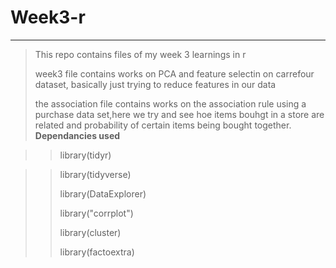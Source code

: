 # Week3-r
----
>This repo contains files of my week 3 learnings in r
>
>week3 file contains works on PCA and feature selectin on carrefour dataset, basically just trying to reduce features in our data  
>
>the association file contains works on the association rule using a purchase data set,here we try and see hoe items bouhgt in a store are related and probability of certain items being bought together.
>**Dependancies used**

>>library(tidyr)

>>library(tidyverse)
>>
>>library(DataExplorer)
>>
>>library("corrplot")
>>
>>library(cluster)
>>
>>library(factoextra)
>>
